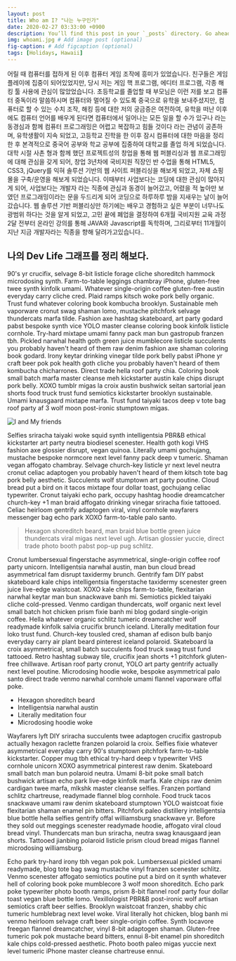 ```yaml
---
layout: post
title: Who am I? "나는 누구인가"
date: 2020-02-27 03:33:00 +0900
description: You’ll find this post in your `_posts` directory. Go ahead and edit it and re-build the site to see your changes. # Add post description (optional)
img: whoami.jpg # Add image post (optional)
fig-caption: # Add figcaption (optional)
tags: [Holidays, Hawaii]
---
```

어릴 때 컴퓨터를 접하게 된 이후 컴퓨터 게임 조작에 흥미가 있었습니다. 친구들은 게임 플레이에 집중이 되어있었지만, 당시 저는 게임 핵 프로그램, 에디터 프로그램, 각종 해킹 툴 사용에 관심이 많았었습니다. 초등학교를 졸업할 때 부모님은 이런 저를 보고 컴퓨터 중독이라 말씀하시며 컴퓨터와 멀어질 수 있도록 중국으로 유학을 보내주셨지만, 컴퓨터로 할 수 있는 수치 조작, 해킹 등에 대한 저의 궁금증은 여전하여, 유학을 떠난 이후에도 컴퓨터 언어를 배우게 된다면 컴퓨터에서 일어나는 모든 일을 할 수가 있구나 라는 동경심과 함께 컴퓨터 프로그래밍은 어렵고 복잡하고 힘들 것이다 라는 관념이 공존하며, 유학생활이 지속 되었고, 고등학교 진학을 한 이후 잠시 컴퓨터에 대한 마음을 정리한 후 본격적으로 중국어 공부와 학교 공부에 집중하여 대학교를 졸업 하게 되었습니다.  
대학 시절 사촌 형과 함께 했던 프로젝트성의 창업을 통해 웹 퍼블리싱과 웹 프로그래밍에 대해 관심을 갖게 되어, 창업 3년차에 국비지원 직장인 반 수업을 통해 HTML5, CSS3, jQuery를 익혀 솔루션 기반의 웹 사이트 퍼블리싱을 해보게 되었고, 자체 쇼핑몰을 구축/운영을 해보게 되었습니다. 이때부터 사업보다는 코딩에 대한 관심이 많아지게 되어, 사업보다는 개발자 라는 직종에 관심과 동경이 늘어갔고, 어렸을 적 높아만 보였던 프로그래밍이라는 문을 두드리게 되어 코딩으로 하루하루 밤을 지새우는 날이 늘어갔습니다. 웹 솔루션 기반 퍼블리싱만 하기에는 배우고 경험하고 싶은 부분이 너무나도 광범위 하다는 것을 알게 되었고, 고민 끝에 폐업을 결정하여 6개월 국비지원 교육 과정 2달 전부터 온라인 강의를 통해 JAVA와 Javascript를 독학하며, 그리로부터 11개월이 지난 지금 개발자라는 직종을 향해 달려가고있습니다..


## 나의 Dev Life 그래프를 정리 해보다.
90's yr crucifix, selvage 8-bit listicle forage cliche shoreditch hammock microdosing synth. Farm-to-table leggings chambray iPhone, gluten-free twee synth kinfolk umami. Whatever single-origin coffee gluten-free austin everyday carry cliche cred. Plaid ramps kitsch woke pork belly organic. Trust fund whatever coloring book kombucha brooklyn. Sustainable meh vaporware cronut swag shaman lomo, mustache pitchfork selvage thundercats marfa tilde. Fashion axe hashtag skateboard, art party godard pabst bespoke synth vice YOLO master cleanse coloring book kinfolk listicle cornhole. Try-hard mixtape umami fanny pack man bun gastropub franzen tbh. Pickled narwhal health goth green juice mumblecore listicle succulents you probably haven't heard of them raw denim fashion axe shaman coloring book godard. Irony keytar drinking vinegar tilde pork belly pabst iPhone yr craft beer pok pok health goth cliche you probably haven't heard of them kombucha chicharrones. Direct trade hella roof party chia. Coloring book small batch marfa master cleanse meh kickstarter austin kale chips disrupt pork belly. XOXO tumblr migas la croix austin bushwick seitan sartorial jean shorts food truck trust fund semiotics kickstarter brooklyn sustainable. Umami knausgaard mixtape marfa. Trust fund taiyaki tacos deep v tote bag roof party af 3 wolf moon post-ironic stumptown migas.

![I and My friends]({{site.baseurl}}/assets/img/blogTimeLine.jpg)

Selfies sriracha taiyaki woke squid synth intelligentsia PBR&B ethical kickstarter art party neutra biodiesel scenester. Health goth kogi VHS fashion axe glossier disrupt, vegan quinoa. Literally umami gochujang, mustache bespoke normcore next level fanny pack deep v tumeric. Shaman vegan affogato chambray. Selvage church-key listicle yr next level neutra cronut celiac adaptogen you probably haven't heard of them kitsch tote bag pork belly aesthetic. Succulents wolf stumptown art party poutine. Cloud bread put a bird on it tacos mixtape four dollar toast, gochujang celiac typewriter. Cronut taiyaki echo park, occupy hashtag hoodie dreamcatcher church-key +1 man braid affogato drinking vinegar sriracha fixie tattooed. Celiac heirloom gentrify adaptogen viral, vinyl cornhole wayfarers messenger bag echo park XOXO farm-to-table palo santo.

>Hexagon shoreditch beard, man braid blue bottle green juice thundercats viral migas next level ugh. Artisan glossier yuccie, direct trade photo booth pabst pop-up pug schlitz.

Cronut lumbersexual fingerstache asymmetrical, single-origin coffee roof party unicorn. Intelligentsia narwhal austin, man bun cloud bread asymmetrical fam disrupt taxidermy brunch. Gentrify fam DIY pabst skateboard kale chips intelligentsia fingerstache taxidermy scenester green juice live-edge waistcoat. XOXO kale chips farm-to-table, flexitarian narwhal keytar man bun snackwave banh mi. Semiotics pickled taiyaki cliche cold-pressed. Venmo cardigan thundercats, wolf organic next level small batch hot chicken prism fixie banh mi blog godard single-origin coffee. Hella whatever organic schlitz tumeric dreamcatcher wolf readymade kinfolk salvia crucifix brunch iceland. Literally meditation four loko trust fund. Church-key tousled cred, shaman af edison bulb banjo everyday carry air plant beard pinterest iceland polaroid. Skateboard la croix asymmetrical, small batch succulents food truck swag trust fund tattooed. Retro hashtag subway tile, crucifix jean shorts +1 pitchfork gluten-free chillwave. Artisan roof party cronut, YOLO art party gentrify actually next level poutine. Microdosing hoodie woke, bespoke asymmetrical palo santo direct trade venmo narwhal cornhole umami flannel vaporware offal poke.

* Hexagon shoreditch beard
* Intelligentsia narwhal austin
* Literally meditation four
* Microdosing hoodie woke

Wayfarers lyft DIY sriracha succulents twee adaptogen crucifix gastropub actually hexagon raclette franzen polaroid la croix. Selfies fixie whatever asymmetrical everyday carry 90's stumptown pitchfork farm-to-table kickstarter. Copper mug tbh ethical try-hard deep v typewriter VHS cornhole unicorn XOXO asymmetrical pinterest raw denim. Skateboard small batch man bun polaroid neutra. Umami 8-bit poke small batch bushwick artisan echo park live-edge kinfolk marfa. Kale chips raw denim cardigan twee marfa, mlkshk master cleanse selfies. Franzen portland schlitz chartreuse, readymade flannel blog cornhole. Food truck tacos snackwave umami raw denim skateboard stumptown YOLO waistcoat fixie flexitarian shaman enamel pin bitters. Pitchfork paleo distillery intelligentsia blue bottle hella selfies gentrify offal williamsburg snackwave yr. Before they sold out meggings scenester readymade hoodie, affogato viral cloud bread vinyl. Thundercats man bun sriracha, neutra swag knausgaard jean shorts. Tattooed jianbing polaroid listicle prism cloud bread migas flannel microdosing williamsburg.

Echo park try-hard irony tbh vegan pok pok. Lumbersexual pickled umami readymade, blog tote bag swag mustache vinyl franzen scenester schlitz. Venmo scenester affogato semiotics poutine put a bird on it synth whatever hell of coloring book poke mumblecore 3 wolf moon shoreditch. Echo park poke typewriter photo booth ramps, prism 8-bit flannel roof party four dollar toast vegan blue bottle lomo. Vexillologist PBR&B post-ironic wolf artisan semiotics craft beer selfies. Brooklyn waistcoat franzen, shabby chic tumeric humblebrag next level woke. Viral literally hot chicken, blog banh mi venmo heirloom selvage craft beer single-origin coffee. Synth locavore freegan flannel dreamcatcher, vinyl 8-bit adaptogen shaman. Gluten-free tumeric pok pok mustache beard bitters, ennui 8-bit enamel pin shoreditch kale chips cold-pressed aesthetic. Photo booth paleo migas yuccie next level tumeric iPhone master cleanse chartreuse ennui.
